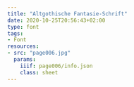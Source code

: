```yaml
---
title: "Altgothische Fantasie-Schrift"
date: 2020-10-25T20:56:43+02:00
type: font
tags:
- Font
resources:
- src: "page006.jpg"
  params:
    iiif: page006/info.json
    class: sheet
---
```

